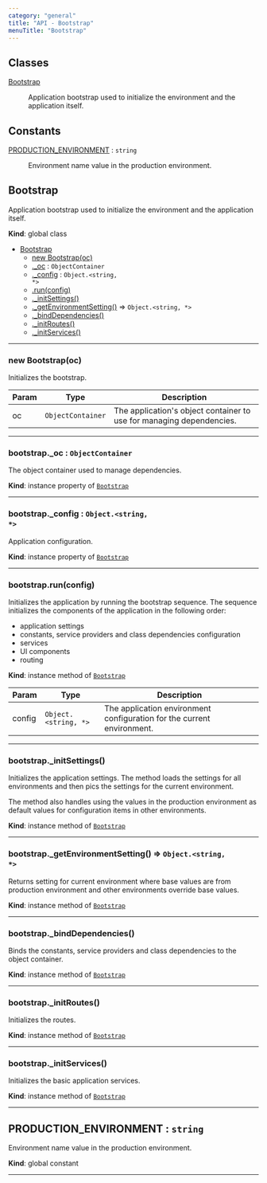 ```yaml
---
category: "general"
title: "API - Bootstrap"
menuTitle: "Bootstrap"
---
```


## Classes

<dl>
<dt><a href="#Bootstrap">Bootstrap</a></dt>
<dd><p>Application bootstrap used to initialize the environment and the application
itself.</p>
</dd>
</dl>

## Constants

<dl>
<dt><a href="#PRODUCTION_ENVIRONMENT">PRODUCTION_ENVIRONMENT</a> : <code>string</code></dt>
<dd><p>Environment name value in the production environment.</p>
</dd>
</dl>

## Bootstrap&nbsp;<a name="Bootstrap" href="https://github.com/seznam/ima/blob/v17.13.0/packages/core/src/Bootstrap.js#L20" target="_blank"><span class="icon"><i class="fas fa-external-link-alt fa-xs"></i></span></a>
Application bootstrap used to initialize the environment and the application
itself.

**Kind**: global class  

* [Bootstrap](#Bootstrap)
    * [new Bootstrap(oc)](#new_Bootstrap_new)
    * [._oc](#Bootstrap+_oc) : <code>ObjectContainer</code>
    * [._config](#Bootstrap+_config) : <code>Object.&lt;string, \*&gt;</code>
    * [.run(config)](#Bootstrap+run)
    * [._initSettings()](#Bootstrap+_initSettings)
    * [._getEnvironmentSetting()](#Bootstrap+_getEnvironmentSetting) ⇒ <code>Object.&lt;string, \*&gt;</code>
    * [._bindDependencies()](#Bootstrap+_bindDependencies)
    * [._initRoutes()](#Bootstrap+_initRoutes)
    * [._initServices()](#Bootstrap+_initServices)


* * *

### new Bootstrap(oc)&nbsp;<a name="new_Bootstrap_new"></a>
Initializes the bootstrap.


| Param | Type | Description |
| --- | --- | --- |
| oc | <code>ObjectContainer</code> | The application's object container to use        for managing dependencies. |


* * *

### bootstrap.\_oc : <code>ObjectContainer</code>&nbsp;<a name="Bootstrap+_oc" href="https://github.com/seznam/ima/blob/v17.13.0/packages/core/src/Bootstrap.js#L33" target="_blank"><span class="icon"><i class="fas fa-external-link-alt fa-xs"></i></span></a>
The object container used to manage dependencies.

**Kind**: instance property of [<code>Bootstrap</code>](#Bootstrap)  

* * *

### bootstrap.\_config : <code>Object.&lt;string, \*&gt;</code>&nbsp;<a name="Bootstrap+_config" href="https://github.com/seznam/ima/blob/v17.13.0/packages/core/src/Bootstrap.js#L40" target="_blank"><span class="icon"><i class="fas fa-external-link-alt fa-xs"></i></span></a>
Application configuration.

**Kind**: instance property of [<code>Bootstrap</code>](#Bootstrap)  

* * *

### bootstrap.run(config)&nbsp;<a name="Bootstrap+run" href="https://github.com/seznam/ima/blob/v17.13.0/packages/core/src/Bootstrap.js#L56" target="_blank"><span class="icon"><i class="fas fa-external-link-alt fa-xs"></i></span></a>
Initializes the application by running the bootstrap sequence. The
sequence initializes the components of the application in the following
order:
- application settings
- constants, service providers and class dependencies configuration
- services
- UI components
- routing

**Kind**: instance method of [<code>Bootstrap</code>](#Bootstrap)  

| Param | Type | Description |
| --- | --- | --- |
| config | <code>Object.&lt;string, \*&gt;</code> | The application environment        configuration for the current environment. |


* * *

### bootstrap.\_initSettings()&nbsp;<a name="Bootstrap+_initSettings" href="https://github.com/seznam/ima/blob/v17.13.0/packages/core/src/Bootstrap.js#L72" target="_blank"><span class="icon"><i class="fas fa-external-link-alt fa-xs"></i></span></a>
Initializes the application settings. The method loads the settings for
all environments and then pics the settings for the current environment.

The method also handles using the values in the production environment
as default values for configuration items in other environments.

**Kind**: instance method of [<code>Bootstrap</code>](#Bootstrap)  

* * *

### bootstrap.\_getEnvironmentSetting() ⇒ <code>Object.&lt;string, \*&gt;</code>&nbsp;<a name="Bootstrap+_getEnvironmentSetting" href="https://github.com/seznam/ima/blob/v17.13.0/packages/core/src/Bootstrap.js#L111" target="_blank"><span class="icon"><i class="fas fa-external-link-alt fa-xs"></i></span></a>
Returns setting for current environment where base values are from production
environment and other environments override base values.

**Kind**: instance method of [<code>Bootstrap</code>](#Bootstrap)  

* * *

### bootstrap.\_bindDependencies()&nbsp;<a name="Bootstrap+_bindDependencies" href="https://github.com/seznam/ima/blob/v17.13.0/packages/core/src/Bootstrap.js#L128" target="_blank"><span class="icon"><i class="fas fa-external-link-alt fa-xs"></i></span></a>
Binds the constants, service providers and class dependencies to the
object container.

**Kind**: instance method of [<code>Bootstrap</code>](#Bootstrap)  

* * *

### bootstrap.\_initRoutes()&nbsp;<a name="Bootstrap+_initRoutes" href="https://github.com/seznam/ima/blob/v17.13.0/packages/core/src/Bootstrap.js#L159" target="_blank"><span class="icon"><i class="fas fa-external-link-alt fa-xs"></i></span></a>
Initializes the routes.

**Kind**: instance method of [<code>Bootstrap</code>](#Bootstrap)  

* * *

### bootstrap.\_initServices()&nbsp;<a name="Bootstrap+_initServices" href="https://github.com/seznam/ima/blob/v17.13.0/packages/core/src/Bootstrap.js#L167" target="_blank"><span class="icon"><i class="fas fa-external-link-alt fa-xs"></i></span></a>
Initializes the basic application services.

**Kind**: instance method of [<code>Bootstrap</code>](#Bootstrap)  

* * *

## PRODUCTION\_ENVIRONMENT : <code>string</code>&nbsp;<a name="PRODUCTION_ENVIRONMENT" href="https://github.com/seznam/ima/blob/v17.13.0/packages/core/src/Bootstrap.js#L14" target="_blank"><span class="icon"><i class="fas fa-external-link-alt fa-xs"></i></span></a>
Environment name value in the production environment.

**Kind**: global constant  

* * *

